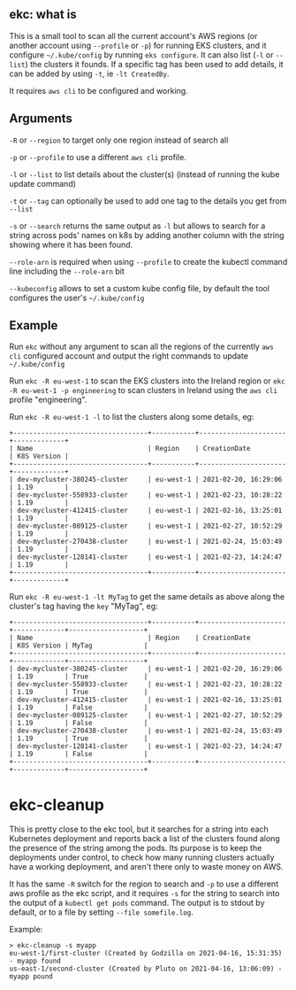 ## ekc: what is

This is a small tool to scan all the current account's AWS regions (or another account using `--profile` or `-p`) for running EKS clusters, and it configure  `~/.kube/config` by running `eks configure`. It can also list (`-l` or `--list`) the clusters it founds. If a specific tag has been used to add details, it can be added by using `-t`, ie `-lt CreatedBy`.

It requires `aws cli` to be configured and working.


## Arguments

`-R` or `--region` to target only one region instead of search all

`-p` or `--profile` to use a different `aws cli` profile.

`-l` or `--list` to list details about the cluster(s) (instead of running the kube update command)

`-t` or `--tag` can optionally be used to add one tag to the details you get from `--list`

`-s` or `--search` returns the same output as `-l` but allows to search for a string across pods' names on k8s by adding another column with the string showing where it has been found.

`--role-arn` is required when using `--profile` to create the kubectl command line including the `--role-arn` bit

`--kubeconfig` allows to set a custom kube config file, by default the tool configures the user's `~/.kube/config`


## Example

Run `ekc` without any argument to scan all the regions of the currently `aws cli` configured account and output the right commands to update `~/.kube/config`

Run `ekc -R eu-west-1` to scan the EKS clusters into the Ireland region or `ekc -R eu-west-1 -p engineering` to scan clusters in Ireland using the `aws cli` profile "engineering".

Run `ekc -R eu-west-1 -l` to list the clusters along some details, eg:

```
+----------------------------------+-----------+----------------------+-------------+
| Name                             | Region    | CreationDate         | K8S Version |
+----------------------------------+-----------+----------------------+-------------+
| dev-mycluster-380245-cluster     | eu-west-1 | 2021-02-20, 16:29:06 | 1.19        |
| dev-mycluster-558933-cluster     | eu-west-1 | 2021-02-23, 10:28:22 | 1.19        |
| dev-mycluster-412415-cluster     | eu-west-1 | 2021-02-16, 13:25:01 | 1.19        |
| dev-mycluster-089125-cluster     | eu-west-1 | 2021-02-27, 10:52:29 | 1.19        |
| dev-mycluster-270438-cluster     | eu-west-1 | 2021-02-24, 15:03:49 | 1.19        |
| dev-mycluster-128141-cluster     | eu-west-1 | 2021-02-23, 14:24:47 | 1.19        |
+----------------------------------+-----------+----------------------+-------------+
```

Run `ekc -R eu-west-1 -lt MyTag` to get the same details as above along the cluster's tag having the `key` "MyTag", eg:

```
+----------------------------------+-----------+----------------------+-------------+-------------------+
| Name                             | Region    | CreationDate         | K8S Version | MyTag             |
+----------------------------------+-----------+----------------------+-------------+-------------------+
| dev-mycluster-380245-cluster     | eu-west-1 | 2021-02-20, 16:29:06 | 1.19        | True              |
| dev-mycluster-558933-cluster     | eu-west-1 | 2021-02-23, 10:28:22 | 1.19        | True              |
| dev-mycluster-412415-cluster     | eu-west-1 | 2021-02-16, 13:25:01 | 1.19        | False             |
| dev-mycluster-089125-cluster     | eu-west-1 | 2021-02-27, 10:52:29 | 1.19        | False             |
| dev-mycluster-270438-cluster     | eu-west-1 | 2021-02-24, 15:03:49 | 1.19        | True              |
| dev-mycluster-128141-cluster     | eu-west-1 | 2021-02-23, 14:24:47 | 1.19        | False             |
+----------------------------------+-----------+----------------------+-------------+-------------------+
```


# ekc-cleanup

This is pretty close to the ekc tool, but it searches for a string into each Kubernetes deployment and reports back a list of the clusters found along the presence of the string among the pods.
Its purpose is to keep the deployments under control, to check how many running clusters actually have a working deployment, and aren't there only to waste money on AWS.

It has the same `-R` switch for the region to search and `-p` to use a different aws profile as the ekc script, and it requires `-s` for the string to search into the output of a `kubectl get pods` command. The output is to stdout by default, or to a file by setting `--file somefile.log`.

Example:
```
> ekc-cleanup -s myapp
eu-west-1/first-cluster (Created by Godzilla on 2021-04-16, 15:31:35) - myapp found
us-east-1/second-cluster (Created by Pluto on 2021-04-16, 13:06:09) - myapp pound
```
